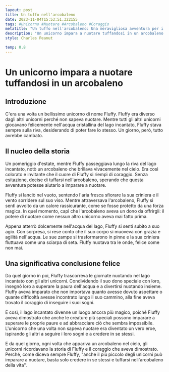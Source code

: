 ```yaml
---
layout: post
title: Un tuffo nell'arcobaleno
date: 2023-11-04T15:53:51.322155
tags: #Unicorno #Nuotare #Arcobaleno #Coraggio
metatitle: "Un tuffo nell'arcobaleno: Una meravigliosa avventura per i bambini alla scoperta dei colori"
description: "Un unicorno impara a nuotare tuffandosi in un arcobaleno: una storia magica di coraggio e determinazione. Scopri come Fluffy, un unicorno diverso dagli altri, ha superato la sua paura dell'acqua e ha insegnato agli altri unicorni a seguire i loro sogni. Una lezione preziosa per tutti i bambini che insegnano l'importanza di credere in se stessi e affrontare le sfide con coraggio."
style: Charles Peanut

temp: 0.8
---
```

# Un unicorno impara a nuotare tuffandosi in un arcobaleno


## Introduzione

C'era una volta un bellissimo unicorno di nome Fluffy. Fluffy era diverso dagli altri unicorni perché non sapeva nuotare. Mentre tutti gli altri unicorni giocavano felicemente nell'acqua cristallina del lago incantato, Fluffy stava sempre sulla riva, desiderando di poter fare lo stesso. Un giorno, però, tutto avrebbe cambato.

## Il nucleo della storia

Un pomeriggio d'estate, mentre Fluffy passeggiava lungo la riva del lago incantato, notò un arcobaleno che brillava vivacemente nel cielo. Era così colorato e invitante che il cuore di Fluffy si riempì di coraggio. Senza esitazione, decise di tuffarsi nell'arcobaleno, sperando che questa avventura potesse aiutarlo a imparare a nuotare.

Fluffy si lanciò nel vuoto, sentendo l'aria fresca sfiorare la sua criniera e il vento sorridere sul suo viso. Mentre attraversava l'arcobaleno, Fluffy si sentì avvolto da un calore rassicurante, come se fosse protetto da una forza magica. In quel momento, capì che l'arcobaleno aveva un dono da offrirgli: il potere di nuotare come nessun altro unicorno aveva mai fatto prima.

Appena atterrò dolcemente nell'acqua del lago, Fluffy si sentì subito a suo agio. Con sorpresa, si rese conto che il suo corpo si muoveva con grazia e agilità nell'acqua. Le sue zampe si trasformarono in pinne e la sua criniera fluttuava come una sciarpa di seta. Fluffy nuotava tra le onde, felice come non mai.

## Una significativa conclusione felice

Da quel giorno in poi, Fluffy trascorreva le giornate nuotando nel lago incantato con gli altri unicorni. Condividendo il suo dono speciale con loro, insegnò loro a superare la paura dell'acqua e a divertirsi nuotando insieme. Fluffy aveva imparato che non importava quanto avesse dovuto aspettare o quante difficoltà avesse incontrato lungo il suo cammino, alla fine aveva trovato il coraggio di inseguire i suoi sogni.

E così, il lago incantato divenne un luogo ancora più magico, poiché Fluffy aveva dimostrato che anche le creature più speciali possono imparare a superare le proprie paure e ad abbracciare ciò che sembra impossibile. L'unicorno che una volta non sapeva nuotare era diventato un vero eroe, ispirando gli altri a seguire i loro sogni e a credere in se stessi.

E da quel giorno, ogni volta che appariva un arcobaleno nel cielo, gli unicorni ricordavano la storia di Fluffy e il coraggio che aveva dimostrato. Perché, come diceva sempre Fluffy, "anche il più piccolo degli unicorni può imparare a nuotare, basta solo credere in se stessi e tuffarsi nell'arcobaleno della vita".

        